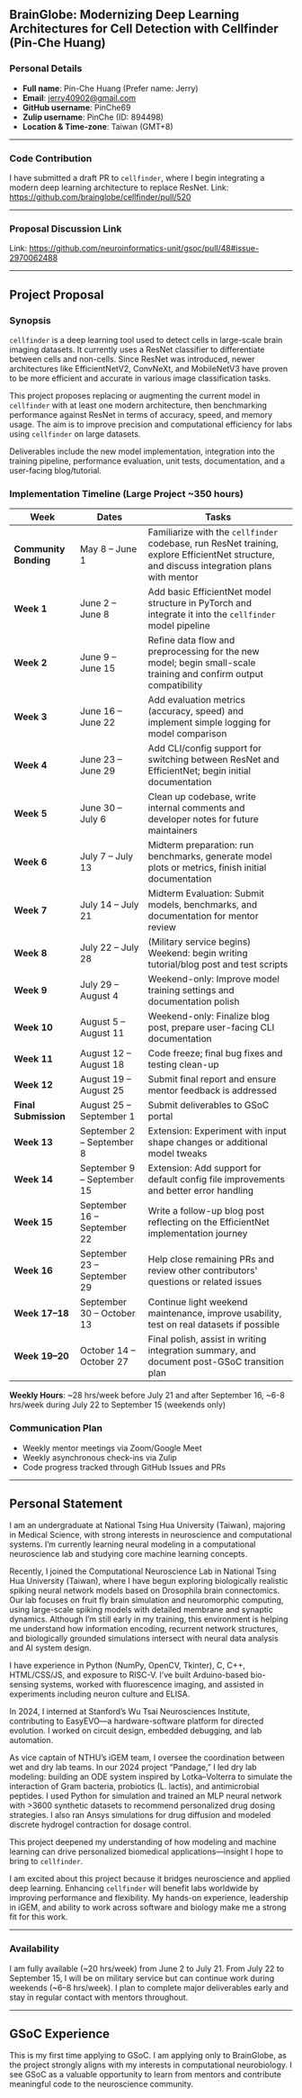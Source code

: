 ## BrainGlobe: Modernizing Deep Learning Architectures for Cell Detection with Cellfinder (Pin-Che Huang)

### Personal Details

- **Full name**: Pin-Che Huang (Prefer name: Jerry) 
- **Email**: jerry40902@gmail.com  
- **GitHub username**: PinChe69 
- **Zulip username**: PinChe (ID: 894498)
- **Location & Time-zone**: Taiwan (GMT+8)  

---

### Code Contribution 
I have submitted a draft PR to `cellfinder`, where I begin integrating a modern deep learning architecture to replace ResNet. 
Link: https://github.com/brainglobe/cellfinder/pull/520


---

### Proposal Discussion Link
Link: https://github.com/neuroinformatics-unit/gsoc/pull/48#issue-2970062488

---

## Project Proposal

### Synopsis
`cellfinder` is a deep learning tool used to detect cells in large-scale brain imaging datasets. It currently uses a ResNet classifier to differentiate between cells and non-cells. Since ResNet was introduced, newer architectures like EfficientNetV2, ConvNeXt, and MobileNetV3 have proven to be more efficient and accurate in various image classification tasks.

This project proposes replacing or augmenting the current model in `cellfinder` with at least one modern architecture, then benchmarking performance against ResNet in terms of accuracy, speed, and memory usage. The aim is to improve precision and computational efficiency for labs using `cellfinder` on large datasets.

Deliverables include the new model implementation, integration into the training pipeline, performance evaluation, unit tests, documentation, and a user-facing blog/tutorial.

### Implementation Timeline (Large Project ~350 hours)

| Week | Dates | Tasks |
|------|-------|-------|
| **Community Bonding** | May 8 – June 1 | Familiarize with the `cellfinder` codebase, run ResNet training, explore EfficientNet structure, and discuss integration plans with mentor |
| **Week 1** | June 2 – June 8 | Add basic EfficientNet model structure in PyTorch and integrate it into the `cellfinder` model pipeline |
| **Week 2** | June 9 – June 15 | Refine data flow and preprocessing for the new model; begin small-scale training and confirm output compatibility |
| **Week 3** | June 16 – June 22 | Add evaluation metrics (accuracy, speed) and implement simple logging for model comparison |
| **Week 4** | June 23 – June 29 | Add CLI/config support for switching between ResNet and EfficientNet; begin initial documentation |
| **Week 5** | June 30 – July 6 | Clean up codebase, write internal comments and developer notes for future maintainers |
| **Week 6** | July 7 – July 13 | Midterm preparation: run benchmarks, generate model plots or metrics, finish initial documentation |
| **Week 7** | July 14 – July 21 | Midterm Evaluation: Submit models, benchmarks, and documentation for mentor review |
| **Week 8** | July 22 – July 28 | (Military service begins) Weekend: begin writing tutorial/blog post and test scripts |
| **Week 9** | July 29 – August 4 | Weekend-only: Improve model training settings and documentation polish |
| **Week 10** | August 5 – August 11 | Weekend-only: Finalize blog post, prepare user-facing CLI documentation |
| **Week 11** | August 12 – August 18 | Code freeze; final bug fixes and testing clean-up |
| **Week 12** | August 19 – August 25 | Submit final report and ensure mentor feedback is addressed |
| **Final Submission** | August 25 – September 1 | Submit deliverables to GSoC portal |
| **Week 13** | September 2 – September 8 | Extension: Experiment with input shape changes or additional model tweaks |
| **Week 14** | September 9 – September 15 | Extension: Add support for default config file improvements and better error handling |
| **Week 15** | September 16 – September 22 | Write a follow-up blog post reflecting on the EfficientNet implementation journey |
| **Week 16** | September 23 – September 29 | Help close remaining PRs and review other contributors' questions or related issues |
| **Week 17–18** | September 30 – October 13 | Continue light weekend maintenance, improve usability, test on real datasets if possible |
| **Week 19–20** | October 14 – October 27 | Final polish, assist in writing integration summary, and document post-GSoC transition plan |


**Weekly Hours**: ~28 hrs/week before July 21 and after September 16, ~6-8 hrs/week during July 22 to September 15 (weekends only)

### Communication Plan
- Weekly mentor meetings via Zoom/Google Meet  
- Weekly asynchronous check-ins via Zulip  
- Code progress tracked through GitHub Issues and PRs

---

## Personal Statement

I am an undergraduate at National Tsing Hua University (Taiwan), majoring in Medical Science, with strong interests in neuroscience and computational systems. I’m currently learning neural modeling in a computational neuroscience lab and studying core machine learning concepts.

Recently, I joined the Computational Neuroscience Lab in National Tsing Hua University (Taiwan), where I have begun exploring biologically realistic spiking neural network models based on Drosophila brain connectomics. Our lab focuses on fruit fly brain simulation and neuromorphic computing, using large-scale spiking models with detailed membrane and synaptic dynamics. Although I’m still early in my training, this environment is helping me understand how information encoding, recurrent network structures, and biologically grounded simulations intersect with neural data analysis and AI system design.

I have experience in Python (NumPy, OpenCV, Tkinter), C, C++, HTML/CSS/JS, and exposure to RISC-V. I’ve built Arduino-based bio-sensing systems, worked with fluorescence imaging, and assisted in experiments including neuron culture and ELISA.

In 2024, I interned at Stanford’s Wu Tsai Neurosciences Institute, contributing to EasyEVO—a hardware-software platform for directed evolution. I worked on circuit design, embedded debugging, and lab automation.

As vice captain of NTHU’s iGEM team, I oversee the coordination between wet and dry lab teams. In our 2024 project “Pandage,” I led dry lab modeling: building an ODE system inspired by Lotka–Volterra to simulate the interaction of Gram bacteria, probiotics (L. lactis), and antimicrobial peptides. I used Python for simulation and trained an MLP neural network with >3600 synthetic datasets to recommend personalized drug dosing strategies. I also ran Ansys simulations for drug diffusion and modeled discrete hydrogel contraction for dosage control.

This project deepened my understanding of how modeling and machine learning can drive personalized biomedical applications—insight I hope to bring to `cellfinder`.

I am excited about this project because it bridges neuroscience and applied deep learning. Enhancing `cellfinder` will benefit labs worldwide by improving performance and flexibility. My hands-on experience, leadership in iGEM, and ability to work across software and biology make me a strong fit for this work.

---

### Availability
I am fully available (~20 hrs/week) from June 2 to July 21. From July 22 to September 15, I will be on military service but can continue work during weekends (~6–8 hrs/week). I plan to complete major deliverables early and stay in regular contact with mentors throughout.

---

## GSoC Experience
This is my first time applying to GSoC. I am applying only to BrainGlobe, as the project strongly aligns with my interests in computational neurobiology. I see GSoC as a valuable opportunity to learn from mentors and contribute meaningful code to the neuroscience community.
